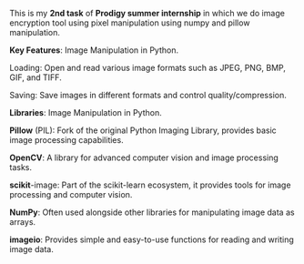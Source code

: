 This is my **2nd task** of **Prodigy summer internship** in which we  do image encryption tool using pixel manipulation
using numpy and pillow manipulation.

**Key Features**: Image Manipulation in Python.

Loading: Open and read various image formats such as JPEG, PNG, BMP, GIF, and TIFF.

Saving: Save images in different formats and control quality/compression.

**Libraries**: Image Manipulation in Python.

**Pillow** (PIL): Fork of the original Python Imaging Library, provides basic image processing capabilities.

**OpenCV**: A library for advanced computer vision and image processing tasks.

**scikit**-image: Part of the scikit-learn ecosystem, it provides tools for image processing and computer vision.

**NumPy**: Often used alongside other libraries for manipulating image data as arrays.

**imageio**: Provides simple and easy-to-use functions for reading and writing image data.
